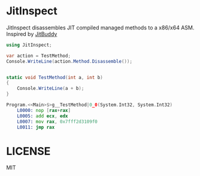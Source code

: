 # JitInspect


JitInspect disassembles JIT compiled managed methods to a x86/x64 ASM.
Inspired by [JitBuddy](https://github.com/xoofx/JitBuddy)
```C#
using JitInspect;

var action = TestMethod;
Console.WriteLine(action.Method.Disassemble());


static void TestMethod(int a, int b)
{
    Console.WriteLine(a + b);
}
```

```asm
Program.<<Main>$>g__TestMethod|0_0(System.Int32, System.Int32)
    L0000: nop [rax+rax]
    L0005: add ecx, edx
    L0007: mov rax, 0x7fff2d3109f0
    L0011: jmp rax

```

# LICENSE
MIT
```